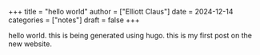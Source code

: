 +++
title = "hello world"
author = ["Elliott Claus"]
date = 2024-12-14
categories = ["notes"]
draft = false
+++

hello world. this is being generated using hugo. this is my first post on the new website.
